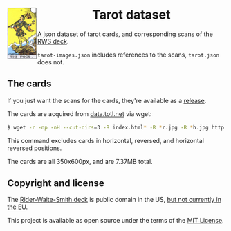 <center>
<img align="left" src="cards/m00.jpg" height="120">
<h1>Tarot dataset</h1>
</center>

A json dataset of tarot cards, and corresponding scans of the [RWS deck][0].

`tarot-images.json` includes references to the scans, `tarot.json` does not.

## The cards
If you just want the scans for the cards, they're available as a [release][2].

The cards are acquired from [data.totl.net](http://data.totl.net/) via wget:
```sh
$ wget -r -np -nH --cut-dirs=3 -R index.html* -R *r.jpg -R *h.jpg http://data.totl.net/tarot-rwcs-images/
```
This command excludes cards in horizontal, reversed, and horizontal reversed positions.

The cards are all 350x600px, and are 7.37MB total.

## Copyright and license
The [Rider-Waite-Smith deck][0] is public domain in the US, [but not currently in the EU][1].

This project is available as open source under the terms of the [MIT License][MIT].

[0]: https://en.wikipedia.org/wiki/Rider-Waite_tarot_deck
[1]: https://en.wikipedia.org/wiki/Rider-Waite_tarot_deck#Copyright_status
[2]: https://github.com/equokka/tarot-json/releases/tag/v0
[MIT]: http://opensource.org/licenses/MIT
